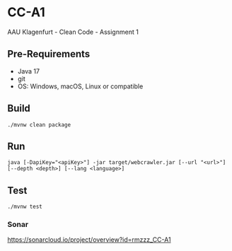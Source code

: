 # CC-A1
AAU Klagenfurt - Clean Code - Assignment 1

## Pre-Requirements
* Java 17
* git
* OS: Windows, macOS, Linux or compatible

## Build
`./mvnw clean package`

## Run
`java [-DapiKey="<apiKey>"] -jar target/webcrawler.jar [--url "<url>"] [--depth <depth>] [--lang <language>]`

## Test
`./mvnw test`

### Sonar
https://sonarcloud.io/project/overview?id=rmzzz_CC-A1
